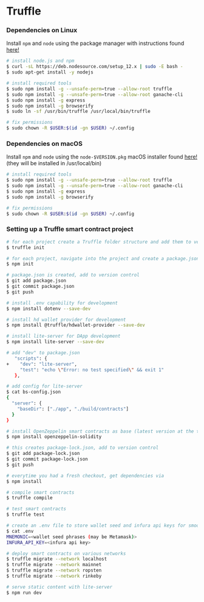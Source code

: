 # Truffle

### Dependencies on Linux
Install `npm` and `node` using the package manager with instructions found [here!](https://nodejs.org/en/download/package-manager/#debian-and-ubuntu-based-linux-distributions)

```sh
# install node.js and npm
$ curl -sL https://deb.nodesource.com/setup_12.x | sudo -E bash -
$ sudo apt-get install -y nodejs

# install required tools
$ sudo npm install -g --unsafe-perm=true --allow-root truffle
$ sudo npm install -g --unsafe-perm=true --allow-root ganache-cli
$ sudo npm install -g express
$ sudo npm install -g browserify
$ sudo ln -sf /usr/bin/truffle /usr/local/bin/truffle

# fix permissions
$ sudo chown -R $USER:$(id -gn $USER) ~/.config
```

### Dependencies on macOS
Install `npm` and `node` using the `node-$VERSION.pkg` macOS installer found [here!](https://nodejs.org/en/download/) (they will be installed in /usr/local/bin)

```sh
# install required tools
$ sudo npm install -g --unsafe-perm=true --allow-root truffle
$ sudo npm install -g --unsafe-perm=true --allow-root ganache-cli
$ sudo npm install -g express
$ sudo npm install -g browserify

# fix permissions
$ sudo chown -R $USER:$(id -gn $USER) ~/.config
```

### Setting up a Truffle smart contract project
```sh
# for each project create a Truffle folder structure and add them to version control
$ truffle init

# for each project, navigate into the project and create a package.json via
$ npm init

# package.json is created, add to version control
$ git add package.json
$ git commit package.json
$ git push

# install .env capability for development
$ npm install dotenv --save-dev

# install hd wallet provider for development
$ npm install @truffle/hdwallet-provider --save-dev

# install lite-server for DApp development
$ npm install lite-server --save-dev

# add "dev" to package.json
   "scripts": {
+    "dev": "lite-server",
     "test": "echo \"Error: no test specified\" && exit 1"
   },

# add config for lite-server
$ cat bs-config.json
{
  "server": {
    "baseDir": ["./app", "./build/contracts"]
  }
}

# install OpenZeppelin smart contracts as base (latest version at the time was v1.11.0)
$ npm install openzeppelin-solidity

# this creates package-lock.json, add to version control
$ git add package-lock.json
$ git commit package-lock.json
$ git push

# everytime you had a fresh checkout, get dependencies via
$ npm install

# compile smart contracts
$ truffle compile

# test smart contracts
$ truffle test

# create an .env file to store wallet seed and infura api keys for smooth deployment
$ cat .env
MNEMONIC=<wallet seed phrases (may be Metamask)>
INFURA_API_KEY=<infura api key>

# deploy smart contracts on various networks
$ truffle migrate --network localhost
$ truffle migrate --network mainnet
$ truffle migrate --network ropsten
$ truffle migrate --network rinkeby

# serve static content with lite-server
$ npm run dev
```
